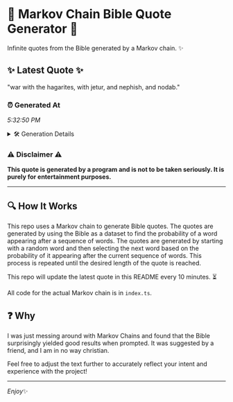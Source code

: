 # 📖 Markov Chain Bible Quote Generator 📖

Infinite quotes from the Bible generated by a Markov chain. ✨

## ✨ Latest Quote ✨
"war with the hagarites, with jetur, and nephish, and nodab."

### ⏰ Generated At
*5:32:50 PM*

<details>
    <summary>🛠️ Generation Details</summary>
    <p>
        <strong>🌱 Seed:</strong> war<br>
        <strong>🔄 Iterations:</strong> 9<br>
        <strong>📜 Context History:</strong><br>[ war ]: with<br>[ war, with ]: the<br>[ war, with, the ]: hagarites,<br>[ war, with, the, hagarites, ]: with<br>[ war, with, the, hagarites,, with ]: jetur,<br>[ war, with, the, hagarites,, with, jetur, ]: and<br>[ with, the, hagarites,, with, jetur,, and ]: nephish,<br>[ the, hagarites,, with, jetur,, and, nephish, ]: and<br>[ hagarites,, with, jetur,, and, nephish,, and ]: nodab.<br>
    </p>
</details>

### ⚠️ Disclaimer ⚠️
**This quote is generated by a program and is not to be taken seriously. It is purely for entertainment purposes.**

---

## 🔍 How It Works

This repo uses a Markov chain to generate Bible quotes. The quotes are generated by using the Bible as a dataset to find the probability of a word appearing after a sequence of words. The quotes are generated by starting with a random word and then selecting the next word based on the probability of it appearing after the current sequence of words. This process is repeated until the desired length of the quote is reached.

This repo will update the latest quote in this README every 10 minutes. ⏳

All code for the actual Markov chain is in `index.ts`.

## ❓ Why

I was just messing around with Markov Chains and found that the Bible surprisingly yielded good results when prompted. 
It was suggested by a friend, and I am in no way christian.

Feel free to adjust the text further to accurately reflect your intent and experience with the project!

---

*Enjoy*✨
